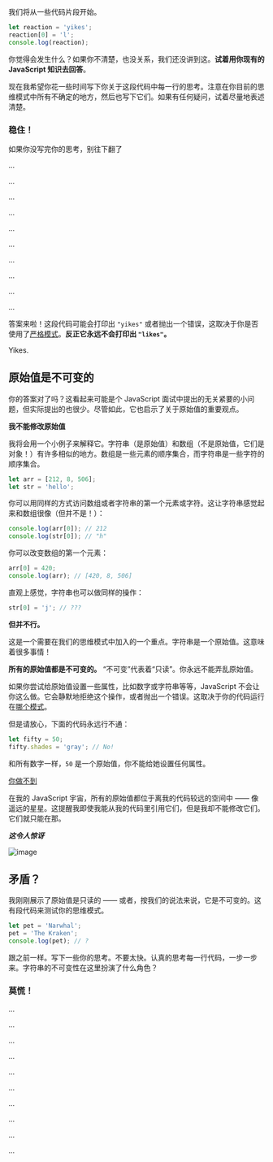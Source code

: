 我们将从一些代码片段开始。

```js
let reaction = 'yikes';
reaction[0] = 'l';
console.log(reaction);
```

你觉得会发生什么？如果你不清楚，也没关系，我们还没讲到这。**试着用你现有的 JavaScript 知识去回答**。

现在我希望你花一些时间写下你关于这段代码中每一行的思考。注意在你目前的思维模式中所有不确定的地方，然后也写下它们。如果有任何疑问，试着尽量地表述清楚。

### 稳住！
如果你没写完你的思考，别往下翻了

...

...

...

...

...

...

...

...

...

...

答案来啦！这段代码可能会打印出 `"yikes"` 或者抛出一个错误，这取决于你是否使用了[严格模式](https://click.convertkit-mail.com/qdu5qvk02rb8u838lzcg/9qhzhdu399o36ot9/aHR0cHM6Ly9kZXZlbG9wZXIubW96aWxsYS5vcmcvZW4tVVMvZG9jcy9XZWIvSmF2YVNjcmlwdC9SZWZlcmVuY2UvU3RyaWN0X21vZGU=)。**反正它永远不会打印出 `"likes"`。**

Yikes.

## 原始值是不可变的

你的答案对了吗？这看起来可能是个 JavaScript 面试中提出的无关紧要的小问题，但实际提出的也很少。尽管如此，它也启示了关于原始值的重要观点。

**我不能修改原始值**

我将会用一个小例子来解释它。字符串（是原始值）和数组（不是原始值，它们是对象！）有许多相似的地方。数组是一些元素的顺序集合，而字符串是一些字符的顺序集合。

```js
let arr = [212, 8, 506];
let str = 'hello';
```

你可以用同样的方式访问数组或者字符串的第一个元素或字符。这让字符串感觉起来和数组很像（但并不是！）：

```js
console.log(arr[0]); // 212
console.log(str[0]); // "h"
```

你可以改变数组的第一个元素：

```js
arr[0] = 420;
console.log(arr); // [420, 8, 506]
```

直观上感觉，字符串也可以做同样的操作：

```js
str[0] = 'j'; // ???
```

**但并不行。**

这是一个需要在我们的思维模式中加入的一个重点。字符串是一个原始值。这意味着很多事情！

**所有的原始值都是不可变的。** “不可变”代表着“只读”。你永远不能弄乱原始值。

如果你尝试给原始值设置一些属性，比如数字或字符串等等，JavaScript 不会让你这么做。它会静默地拒绝这个操作，或者抛出一个错误。这取决于你的代码运行在[哪个模式](https://click.convertkit-mail.com/qdu5qvk02rb8u838lzcg/9qhzhdu399o36ot9/aHR0cHM6Ly9kZXZlbG9wZXIubW96aWxsYS5vcmcvZW4tVVMvZG9jcy9XZWIvSmF2YVNjcmlwdC9SZWZlcmVuY2UvU3RyaWN0X21vZGU=)。

但是请放心，下面的代码永远行不通：

```js
let fifty = 50;
fifty.shades = 'gray'; // No!
```

和所有数字一样，`50` 是一个原始值，你不能给她设置任何属性。

[你做不到](https://click.convertkit-mail.com/qdu5qvk02rb8u838lzcg/7qh7h2upzzrppoiz/aHR0cHM6Ly93d3cueW91dHViZS5jb20vd2F0Y2g_dj1vdENwQ24wbDRXbw==)

在我的 JavaScript 宇宙，所有的原始值都位于离我的代码较远的空间中 —— 像遥远的星星。这提醒我即使我能从我的代码里引用它们，但是我却不能修改它们。它们就只能在那。

***这令人惊讶***

![image](https://user-images.githubusercontent.com/17036920/110886345-741bb900-8323-11eb-9157-733a204f7b11.png)

## 矛盾？

我刚刚展示了原始值是只读的 —— 或者，按我们的说法来说，它是不可变的。这有段代码来测试你的思维模式。

```js
let pet = 'Narwhal';
pet = 'The Kraken';
console.log(pet); // ?
```

跟之前一样。写下一些你的思考。不要太快。认真的思考每一行代码，一步一步来。字符串的不可变性在这里扮演了什么角色？

### 莫慌！

...

...

...

...

...

...

...

...

...

...
